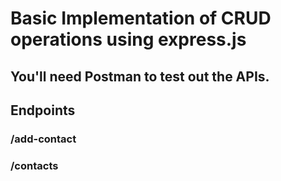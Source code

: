 # Basic Implementation of CRUD operations using express.js

## You'll need Postman to test out the APIs.

## Endpoints 

### /add-contact
### /contacts
